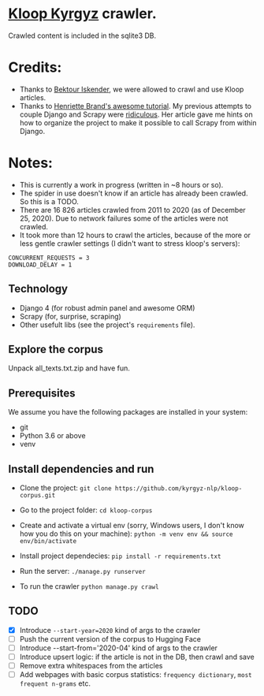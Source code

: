 # [Kloop Kyrgyz](https://ky.kloop.asia) crawler.

Crawled content is included in the sqlite3 DB.

# Credits:

-   Thanks to [Bektour Iskender](https://twitter.com/bektour), we were allowed to crawl and use Kloop articles.
-   Thanks to [Henriette Brand's awesome tutorial](https://blog.theodo.com/2019/01/data-scraping-scrapy-django-integration/). My previous attempts to couple Django and Scrapy were [ridiculous](https://github.com/kyrgyz-nlp/readthedocs_cleaned_projects_list/). Her article gave me hints on how to organize the project to make it possible to call Scrapy from within Django.

# Notes:

-   This is currently a work in progress (written in ~8 hours or so).
-   The spider in use doesn't know if an article has already been crawled. So this is a TODO.
-   There are 16 826 articles crawled from 2011 to 2020 (as of December 25, 2020). Due to network failures some of the articles were not crawled.
-   It took more than 12 hours to crawl the articles, because of the more or less gentle crawler settings (I didn't want to stress kloop's servers):

```
CONCURRENT_REQUESTS = 3
DOWNLOAD_DELAY = 1
```

## Technology

-   Django 4 (for robust admin panel and awesome ORM)
-   Scrapy (for, surprise, scraping)
-   Other usefult libs (see the project's `requirements` file).

## Explore the corpus

Unpack all_texts.txt.zip and have fun.

## Prerequisites

We assume you have the following packages are installed in your system:

-   git
-   Python 3.6 or above
-   venv

## Install dependencies and run

-   Clone the project:
    `git clone https://github.com/kyrgyz-nlp/kloop-corpus.git`

-   Go to the project folder:
    `cd kloop-corpus`

-   Create and activate a virtual env (sorry, Windows users, I don't know how you do this on your machine):
    `python -m venv env && source env/bin/activate`

-   Install project dependecies:
    `pip install -r requirements.txt`

-   Run the server:
    `./manage.py runserver`

-   To run the crawler
    `python manage.py crawl`

## TODO

-   [x] Introduce `--start-year=2020` kind of args to the crawler
-   [ ] Push the current version of the corpus to Hugging Face
-   [ ] Introduce --start-from='2020-04' kind of args to the crawler
-   [ ] Introduce upsert logic: if the article is not in the DB, then crawl and save
-   [ ] Remove extra whitespaces from the articles
-   [ ] Add webpages with basic corpus statistics: `frequency dictionary`, `most frequent n-grams` etc.
